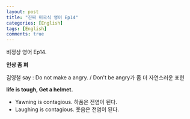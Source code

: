 ```yaml
---
layout: post
title: "진짜 미국식 영어 Ep14"
categories: [English]
tags: [English]
comments: true
---
```


비정상 영어 Ep14. 

<b>인상 좀 펴</b>

김영철 say : Do not make a angry. / Don't be angry가 좀 더 자연스러운 표현

<b>life is tough, Get a helmet.</b>

- Yawning is contagious. 하품은 전염이 된다. <br>
- Laughing is contagious. 웃음은 전염이 된다. 
